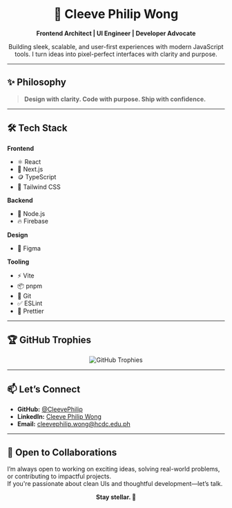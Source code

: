 <h1 align="center">🚀 Cleeve Philip Wong</h1>
<p align="center"><strong>Frontend Architect | UI Engineer | Developer Advocate</strong></p>

<p align="center">
  Building sleek, scalable, and user-first experiences with modern JavaScript tools.
  I turn ideas into pixel-perfect interfaces with clarity and purpose.
</p>

---

## ✨ Philosophy

> **Design with clarity. Code with purpose. Ship with confidence.**

---

## 🛠 Tech Stack

**Frontend**
- ⚛️ React
- 🧭 Next.js
- 🪙 TypeScript
- 💨 Tailwind CSS

**Backend**
- 🌿 Node.js
- 🔥 Firebase

**Design**
- 🎨 Figma

**Tooling**
- ⚡ Vite
- 📦 pnpm
- 🧰 Git
- ✅ ESLint
- 🧹 Prettier

---

## 🏆 GitHub Trophies

<p align="center">
  <img src="https://github-profile-trophy.vercel.app/?username=CleevePhilip&theme=gruvbox&margin-w=10&margin-h=10&no-frame=true" alt="GitHub Trophies" />
</p>

---

## 📫 Let’s Connect

- **GitHub:** [@CleevePhilip](https://github.com/CleevePhilip)
- **LinkedIn:** [Cleeve Philip Wong](https://www.linkedin.com/in/cleeve-philip-wong-251b33279/)
- **Email:** cleevephilip.wong@hcdc.edu.ph

---

## 💬 Open to Collaborations

I’m always open to working on exciting ideas, solving real-world problems, or contributing to impactful projects.  
If you're passionate about clean UIs and thoughtful development—let’s talk.

<p align="center"><strong>Stay stellar. 🌌</strong></p>

